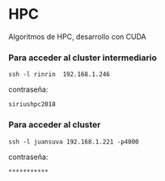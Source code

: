 # HPC

Algoritmos de HPC, desarrollo con CUDA

### Para acceder al cluster intermediario  

```
ssh -l rinrin  192.168.1.246
```
contraseña:
```
siriushpc2018
```
### Para acceder al cluster
```
ssh -l juansuva 192.168.1.221 -p4000
```
contraseña:
```
***********
```
